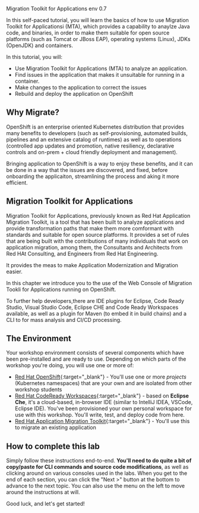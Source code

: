 [migration-main]: https://www.openshift.com/learn/topics/migration
[rhamt-docs]: https://developers.redhat.com/products/rhamt/overview

Migration Toolkit for Applications env 0.7

In this self-paced tutorial, you will learn the basics of how to use Migration Toolkit for Applicationsi (MTA), which provides a capability to anaylze Java code, and binaries, in order to make them suitable for open source platforms (such as Tomcat or JBoss EAP), operating systems (Linux), JDKs (OpenJDK) and containers.

In this tutorial, you will:
* Use Migration Toolkit for Applications (MTA) to analyze an application.
* Find issues in the application that makes it unsuitable for running in a container.
* Make changes to the application to correct the issues
* Rebuild and deploy the application on OpenShift

## Why Migrate?

OpenShift is an enterprise oriented Kubernetes distribution that provides many benefits to developers (such as self-provisioning, automated builds, pipelines and an extensive catalog of runtimes) as well as to operations (controlled app updates and promotion, native resiliency, declarative controls and on-prem + cloud friendly deployment and management).

Bringing application to OpenShift is a way to enjoy these benefits, and it can be done in a way that the issues are discovered, and fixed, before onboarding the applicaiton, streamlining the process and aking it more efficient.

## Migration Toolkit for Applications

Migration Toolkit for Applications, previously known as Red Hat Application Migration Toolkit, is a tool that has been built to analyze applications and provide transformation paths that make them more comformant with standards and suitable for open source platforms. It provides a set of rules that are being built with the contributions of many individuals that work on application migration, among them, the Consultants and Architects from Red HAt Consulting, and Engineers from Red Hat Engineering. 

It provides the meas to make Application Modernization and Migration easier.

In this chapter we introduce you to the use of the Web Console of Migration Tookli for Applications running on OpenShift. 

To further help developers,there are IDE plugins for Eclipse, Code Ready Studio, Visual Studio Code, Eclipse CHE and Code Ready Workspaces available, as well as a plugin for Maven (to embed it in build chains) and a CLI to for mass analysis and CI/CD processing.

## The Environment

Your workshop environment consists of several components which have been pre-installed and are ready to use. Depending on which parts of the workshop you're doing, you will use one or more of:

* [Red Hat OpenShift](https://www.openshift.com/){:target="_blank"} - You'll use one or more _projects_ (Kubernetes namespaces) that are your own and are isolated from other workshop students
* [Red Hat CodeReady Workspaces](https://developers.redhat.com/products/codeready-workspaces/overview){:target="_blank"} - based on **Eclipse Che**, it's a cloud-based, in-browser IDE (similar to IntelliJ IDEA, VSCode, Eclipse IDE). You've been provisioned your own personal workspace for use with this workshop. You'll write, test, and deploy code from here.
* [Red Hat Application Migration Toolkit](https://developers.redhat.com/products/rhamt){:target="_blank"} - You'll use this to migrate an existing application

## How to complete this lab

Simply follow these instructions end-to-end. **You'll need to do quite a bit of copy/paste for CLI commands and source code modifications**, as well as clicking around on various consoles used in the labs. When you get to the end of each section, you can click the "Next >" button at the bottom to advance to the next topic. You can also use the menu on the left to move around the instructions at will.


Good luck, and let's get started!
